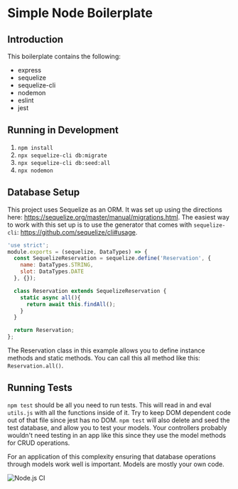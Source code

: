 # Simple Node Boilerplate

## Introduction

This boilerplate contains the following:

- express
- sequelize
- sequelize-cli
- nodemon
- eslint
- jest

## Running in Development

1. `npm install`
2. `npx sequelize-cli db:migrate`
3. `npx sequelize-cli db:seed:all`
4. `npx nodemon`

## Database Setup

This project uses Sequelize as an ORM. It was set up using the directions here: <https://sequelize.org/master/manual/migrations.html>. The easiest way to work with this set up is to use the generator that comes with `sequelize-cli`: <https://github.com/sequelize/cli#usage>.

```javascript
'use strict';
module.exports = (sequelize, DataTypes) => {
  const SequelizeReservation = sequelize.define('Reservation', {
    name: DataTypes.STRING,
    slot: DataTypes.DATE
  }, {});

  class Reservation extends SequelizeReservation {
    static async all(){
      return await this.findAll();
    }
  }

  return Reservation;
};
```

The Reservation class in this example allows you to define instance methods and static methods. You can call this all method like this: `Reservation.all()`.

## Running Tests

`npm test` should be all you need to run tests. This will read in and eval `utils.js` with all the functions inside of it. Try to keep DOM dependent code out of that file since jest has no DOM. `npm test` will also delete and seed the test database, and allow you to test your models. Your controllers probably wouldn't need testing in an app like this since they use the model methods for CRUD operations.

For an application of this complexity ensuring that database operations through models work well is important. Models are mostly your own code.

![Node.js CI](https://github.com/jencwong/simple-node-boilerplate/workflows/Node.js%20CI/badge.svg)

